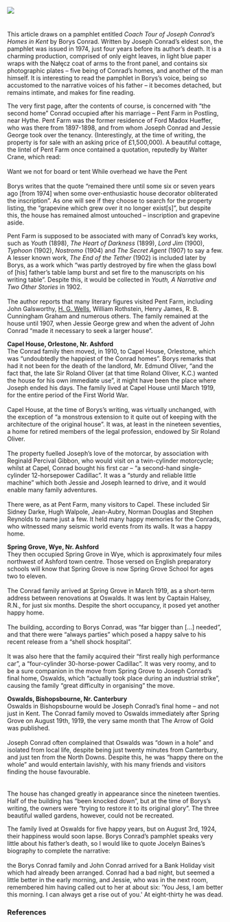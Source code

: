 <a href="https://www.kent-maps.online"><img src="https://kent-map.github.io/mdpress/juncture/ve-button.png"></a>

<param ve-config title="Coach Tour of Joseph Conrad’s Homes in Kent" author="Daniel Vince" layout="vtl" banner="https://stor.artstor.org/stor/977ef46e-5678-49cc-ba76-03b5e75bed20"> 

<param ve-entity eid="Q866348" aliases="Bishopsbourne">
<param ve-entity eid="Q29303" aliases="Canterbury">

<!-- Historical map layers -->
<param ve-map-layer active allmaps allmaps-id="6215fa6c47c47347" title="Bartholomew Kent 1904">

#

This article draws on a pamphlet entitled _Coach Tour of Joseph Conrad’s Homes in Kent_ by Borys Conrad. Written by Joseph Conrad’s eldest son, the pamphlet was issued in 1974, just four years before its author’s death. It is a charming production, comprised of only eight leaves, in light blue paper wraps with the Nałęcz coat of arms to the front panel, and contains six photographic plates – five being of Conrad’s homes, and another of the man himself. It is interesting to read the pamphlet in Borys’s voice, being so accustomed to the narrative voices of his father – it becomes detached, but remains intimate, and makes for fine reading. 
<param ve-image url="  " label="  " attribution=" " license=" ">

The very first page, after the contents of course, is concerned with “the second home” Conrad occupied after his marriage – Pent Farm in Postling, near Hythe.  Pent Farm was the former residence of Ford Madox Hueffer, who was there from 1897-1898, and from whom Joseph Conrad and Jessie George took over the tenancy. (Interestingly, at the time of writing, the property is for sale with an asking price of £1,500,000). A beautiful cottage, the lintel of Pent Farm once contained a quotation, reputedly by Walter Crane, which read: 
<br><br>
Want we not for board or tent
While overhead we have the Pent
<br><br>
Borys writes that the quote “remained there until some six or seven years ago [from 1974] when some over-enthusiastic house decorator obliterated the inscription”.   As one will see if they choose to search for the property listing, the “grapevine which grew over it no longer exist[s]”, but despite this, the house has remained almost untouched – inscription and grapevine aside. 
<param ve-image url="  " label="  " attribution=" " license=" ">

Pent Farm is supposed to be associated with many of Conrad’s key works, such as _Youth_ (1898), _The Heart of Darkness_ (1899), _Lord Jim_ (1900), _Typhoon_ (1902), _Nostromo_ (1904) and _The Secret Agent_ (1907) to say a few. A lesser known work, _The End of the Tether_ (1902) is included later by Borys, as a work which “was partly destroyed by fire when the glass bowl of [his] father’s table lamp burst and set fire to the manuscripts on his writing table”.  Despite this, it would be collected in _Youth, A Narrative and Two Other Stories_ in 1902. 
<br><br>
The author reports that many literary figures visited Pent Farm, including John Galsworthy, [H. G. Wells](/20c/20c-wellshg-biography), William Rothstein, Henry James, R. B. Cunningham Graham and numerous others. The family remained at the house until 1907, when Jessie George grew and when the advent of John Conrad “made it necessary to seek a larger house”. 
<param ve-image url="  " label="  " attribution=" " license=" ">

**Capel House, Orlestone, Nr. Ashford**
<br>
The Conrad family then moved, in 1910, to Capel House, Orlestone, which was “undoubtedly the happiest of the Conrad homes”.  Borys remarks that had it not been for the death of the landlord, Mr. Edmund Oliver, “and the fact that, the late Sir Roland Oliver (at that time Roland Oliver, K.C.) wanted the house for his own immediate use”, it might have been the place where Joseph ended his days.  The family lived at Capel House until March 1919, for the entire period of the First World War. 
<br><br>
Capel House, at the time of Borys’s writing, was virtually unchanged, with the exception of “a monstrous extension to it quite out of keeping with the architecture of the original house”.  It was, at least in the nineteen seventies, a home for retired members of the legal profession, endowed by Sir Roland Oliver. 
<br><br>
The property fuelled Joseph’s love of the motorcar, by association with Reginald Percival Gibbon, who would visit on a twin-cylinder motorcycle; whilst at Capel, Conrad bought his first car – “a second-hand single-cylinder 12-horsepower Cadillac”. It was a “sturdy and reliable little machine” which both Jessie and Joseph learned to drive, and it would enable many family adventures. 
<br><br>
There were, as at Pent Farm, many visitors to Capel. These included Sir Sidney Darke, Hugh Walpole, Jean-Aubry, Norman Douglas and Stephen Reynolds to name just a few. It held many happy memories for the Conrads, who witnessed many seismic world events from its walls. It was a happy home. 
<param ve-image url="  " label="  " attribution=" " license=" ">

**Spring Grove, Wye, Nr. Ashford**
<br>
They then occupied Spring Grove in Wye, which is approximately four miles northwest of Ashford town centre. Those versed on English preparatory schools will know that Spring Grove is now Spring Grove School for ages two to eleven. 
<br><br>
The Conrad family arrived at Spring Grove in March 1919, as a short-term address between renovations at Oswalds. It was lent by Captain Halsey, R.N., for just six months. Despite the short occupancy, it posed yet another happy home. 
<br><br>
The building, according to Borys Conrad, was “far bigger than […] needed”, and that there were “always parties” which posed a happy salve to his recent release from a “shell shock hospital”. 
<br><br>
It was also here that the family acquired their “first really high performance car”, a “four-cylinder 30-horse-power Cadillac”.  It was very roomy, and to be a sure companion in the move from Spring Grove to Joseph Conrad’s final home, Oswalds, which “actually took place during an industrial strike”, causing the family “great difficulty in organising” the move. 
<param ve-image url="  " label="  " attribution=" " license=" ">

**Oswalds, Bishopsbourne, Nr. Canterbury**
<br>
Oswalds in Bishopsbourne would be Joseph Conrad’s final home – and not just in Kent. The Conrad family moved to Oswalds immediately after Spring Grove on August 19th, 1919, the very same month that The Arrow of Gold was published.
<br><br>
Joseph Conrad often complained that Oswalds was “down in a hole” and isolated from local life, despite being just twenty minutes from Canterbury, and just ten from the North Downs.  Despite this, he was “happy there on the whole” and would entertain lavishly, with his many friends and visitors finding the house favourable.  
<br><br>
The house has changed greatly in appearance since the nineteen twenties. Half of the building has “been knocked down”, but at the time of Borys’s writing, the owners were “trying to restore it to its original glory”.  The three beautiful walled gardens, however, could not be recreated.  
<param ve-image url="https://stor.artstor.org/stor/977ef46e-5678-49cc-ba76-03b5e75bed20" label="Oswalds, Bishopsbourne, Home of Joseph Conrad" attribution="Martin Crowther">

The family lived at Oswalds for five happy years, but on August 3rd, 1924, their happiness would soon lapse. Borys Conrad’s pamphlet speaks very little about his father’s death, so I would like to quote Jocelyn Baines’s biography to complete the narrative: 
<br><br>
the Borys Conrad family and John Conrad arrived for a Bank Holiday visit which had already been arranged. Conrad had a bad night, but seemed a little better in the early morning, and Jessie, who was in the next room, remembered him having called out to her at about six: 'You Jess, I am better this morning. I can always get a rise out of you.' At eight-thirty he was dead. 
<param ve-image url="  " label="  " attribution=" " license=" ">

### References
[^ref1]:  Conrad, Borys, _Coach Tour of Joseph Conrad’s Homes in Kent_, 1st edn., (Farnham: The Farnham Printing Co. Ltd, 1974), 1.
[^ref2]:  Ibid., 1
[^ref3]:  Ibid., 1
[^ref4]:  Ibid., 3
[^ref5]:  Ibid., 3
[^ref6]:  Ibid., 4
[^ref7]:  Ibid., 4
[^ref8]:  Ibid., 4
[^ref9]:  Ibid., 6
[^ref10]:  Ibid., 6
[^ref11]:  Ibid., 7
[^ref12]:  Ibid., 9
[^ref13]:  Ibid., 9
[^ref14]:  Ibid., 10
[^ref15]:  Ibid., 10
[^ref16]:  Ibid., 10
[^ref17]:  Jocelyn Baines, Joseph Conrad: A Critical Biography, 3rd edn., (Harmondsworth: Penguin, 1986), 521-2






